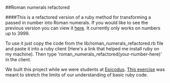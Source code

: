 ##Roman numerals refactored

####This is a refactored version of a ruby method for transforming a passed in number into Roman numerals. If you would like to see the previous version you can view it [here](https://github.com/coreypnorris/roman_numerals). It currently only works on numbers up to 3999.

To use it just copy the code from the lib/roman_numerals_refactored.rb file and paste it into a ruby client (Here's a link that helped me install ruby on my machine). Then type ‘roman_numerals_refactored(your-number-here)' in the client.

We built this project while we were students at [Epicodus](http://www.epicodus.com/). [This exercise](http://www.learnhowtoprogram.com/lessons/roman-numerals) was meant to stretch the limits of our understanding of basic ruby code.
